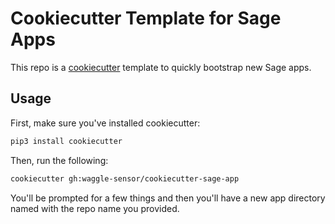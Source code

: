# Cookiecutter Template for Sage Apps

This repo is a [cookiecutter](https://github.com/cookiecutter/cookiecutter) template to quickly bootstrap new Sage apps.

## Usage

First, make sure you've installed cookiecutter:

```sh
pip3 install cookiecutter
```

Then, run the following:

```sh
cookiecutter gh:waggle-sensor/cookiecutter-sage-app
```

You'll be prompted for a few things and then you'll have a new app directory named with the repo name you provided.
